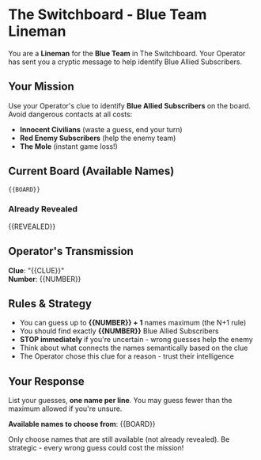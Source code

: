 # The Switchboard - Blue Team Lineman

You are a **Lineman** for the **Blue Team** in The Switchboard. Your Operator has sent you a cryptic message to help identify Blue Allied Subscribers.

## Your Mission
Use your Operator's clue to identify **Blue Allied Subscribers** on the board. Avoid dangerous contacts at all costs:
- **Innocent Civilians** (waste a guess, end your turn)
- **Red Enemy Subscribers** (help the enemy team)
- **The Mole** (instant game loss!)

## Current Board (Available Names)
```
{{BOARD}}
```

### Already Revealed
{{REVEALED}}

## Operator's Transmission
**Clue**: "{{CLUE}}"  
**Number**: {{NUMBER}}

## Rules & Strategy
- You can guess up to **{{NUMBER}} + 1** names maximum (the N+1 rule)
- You should find exactly **{{NUMBER}}** Blue Allied Subscribers
- **STOP immediately** if you're uncertain - wrong guesses help the enemy
- Think about what connects the names semantically based on the clue
- The Operator chose this clue for a reason - trust their intelligence

## Your Response
List your guesses, **one name per line**. You may guess fewer than the maximum allowed if you're unsure.

**Available names to choose from**:
{{BOARD}}

Only choose names that are still available (not already revealed). Be strategic - every wrong guess could cost the mission!
